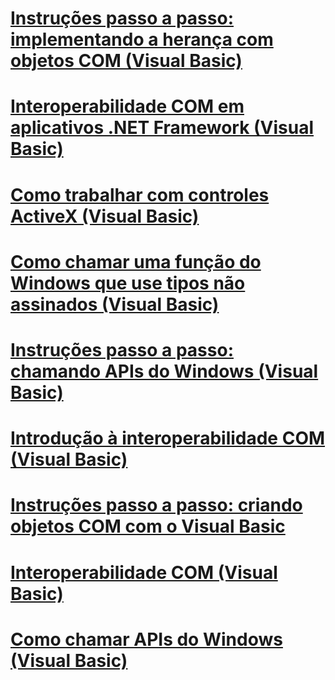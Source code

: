# [Instruções passo a passo: implementando a herança com objetos COM (Visual Basic)](walkthrough-implementing-inheritance-with-com-objects.md)
# [Interoperabilidade COM em aplicativos .NET Framework (Visual Basic)](com-interoperability-in-net-framework-applications.md)
# [Como trabalhar com controles ActiveX (Visual Basic)](how-to-work-with-activex-controls.md)
# [Como chamar uma função do Windows que use tipos não assinados (Visual Basic)](how-to-call-a-windows-function-that-takes-unsigned-types.md)
# [Instruções passo a passo: chamando APIs do Windows (Visual Basic)](walkthrough-calling-windows-apis.md)
# [Introdução à interoperabilidade COM (Visual Basic)](introduction-to-com-interop.md)
# [Instruções passo a passo: criando objetos COM com o Visual Basic](walkthrough-creating-com-objects.md)
# [Interoperabilidade COM (Visual Basic)](index.md)
# [Como chamar APIs do Windows (Visual Basic)](how-to-call-windows-apis.md)
